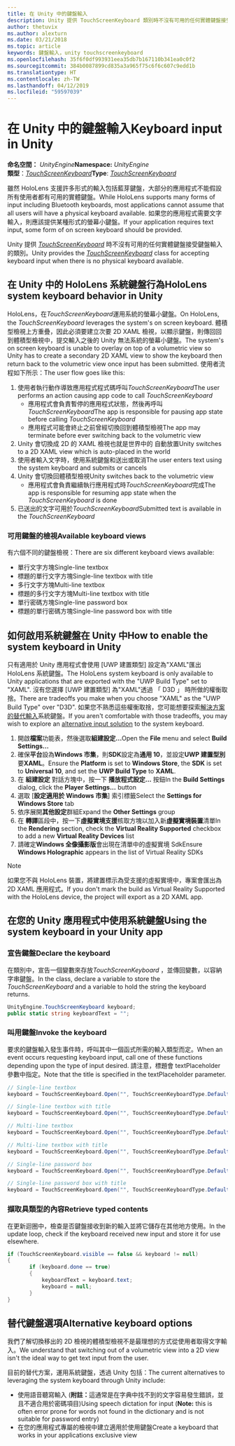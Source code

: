 ```yaml
---
title: 在 Unity 中的鍵盤輸入
description: Unity 提供 TouchScreenKeyboard 類別時不沒有可用的任何實體鍵盤接受鍵盤輸入。
author: thetuvix
ms.author: alexturn
ms.date: 03/21/2018
ms.topic: article
keywords: 鍵盤輸入，unity touchscreenkeyboard
ms.openlocfilehash: 35f6f0df993931eea35db7b167110b341ea0c0f2
ms.sourcegitcommit: 384b0087899cd835a3a965f75c6f6c607c9edd1b
ms.translationtype: HT
ms.contentlocale: zh-TW
ms.lasthandoff: 04/12/2019
ms.locfileid: "59597039"
---
```

# <a name="keyboard-input-in-unity"></a><span data-ttu-id="ad6ee-104">在 Unity 中的鍵盤輸入</span><span class="sxs-lookup"><span data-stu-id="ad6ee-104">Keyboard input in Unity</span></span>

<span data-ttu-id="ad6ee-105">**命名空間：**  *UnityEngine*</span><span class="sxs-lookup"><span data-stu-id="ad6ee-105">**Namespace:** *UnityEngine*</span></span><br>
 <span data-ttu-id="ad6ee-106">**類型**：*[TouchScreenKeyboard](http://docs.unity3d.com/ScriptReference/TouchScreenKeyboard.html)*</span><span class="sxs-lookup"><span data-stu-id="ad6ee-106">**Type**: *[TouchScreenKeyboard](http://docs.unity3d.com/ScriptReference/TouchScreenKeyboard.html)*</span></span>

<span data-ttu-id="ad6ee-107">雖然 HoloLens 支援許多形式的輸入包括藍芽鍵盤，大部分的應用程式不能假設所有使用者都有可用的實體鍵盤。</span><span class="sxs-lookup"><span data-stu-id="ad6ee-107">While HoloLens supports many forms of input including Bluetooth keyboards, most applications cannot assume that all users will have a physical keyboard available.</span></span> <span data-ttu-id="ad6ee-108">如果您的應用程式需要文字輸入，則應該提供某種形式的螢幕小鍵盤。</span><span class="sxs-lookup"><span data-stu-id="ad6ee-108">If your application requires text input, some form of on screen keyboard should be provided.</span></span>

<span data-ttu-id="ad6ee-109">Unity 提供 *[TouchScreenKeyboard](http://docs.unity3d.com/ScriptReference/TouchScreenKeyboard.html)* 時不沒有可用的任何實體鍵盤接受鍵盤輸入的類別。</span><span class="sxs-lookup"><span data-stu-id="ad6ee-109">Unity provides the *[TouchScreenKeyboard](http://docs.unity3d.com/ScriptReference/TouchScreenKeyboard.html)* class for accepting keyboard input when there is no physical keyboard available.</span></span>

## <a name="hololens-system-keyboard-behavior-in-unity"></a><span data-ttu-id="ad6ee-110">在 Unity 中的 HoloLens 系統鍵盤行為</span><span class="sxs-lookup"><span data-stu-id="ad6ee-110">HoloLens system keyboard behavior in Unity</span></span>

<span data-ttu-id="ad6ee-111">HoloLens，在*TouchScreenKeyboard*運用系統的螢幕小鍵盤。</span><span class="sxs-lookup"><span data-stu-id="ad6ee-111">On HoloLens, the *TouchScreenKeyboard* leverages the system's on screen keyboard.</span></span> <span data-ttu-id="ad6ee-112">體積型檢視上方重疊，因此必須要建立次要 2D XAML 檢視，以顯示鍵盤，則傳回回到體積型檢視中，提交輸入之後的 Unity 無法系統的螢幕小鍵盤。</span><span class="sxs-lookup"><span data-stu-id="ad6ee-112">The system's on screen keyboard is unable to overlay on top of a volumetric view so Unity has to create a secondary 2D XAML view to show the keyboard then return back to the volumetric view once input has been submitted.</span></span> <span data-ttu-id="ad6ee-113">使用者流程如下所示：</span><span class="sxs-lookup"><span data-stu-id="ad6ee-113">The user flow goes like this:</span></span>
1. <span data-ttu-id="ad6ee-114">使用者執行動作導致應用程式程式碼呼叫*TouchScreenKeyboard*</span><span class="sxs-lookup"><span data-stu-id="ad6ee-114">The user performs an action causing app code to call *TouchScreenKeyboard*</span></span>
    * <span data-ttu-id="ad6ee-115">應用程式會負責暫停的應用程式狀態，然後再呼叫*TouchScreenKeyboard*</span><span class="sxs-lookup"><span data-stu-id="ad6ee-115">The app is responsible for pausing app state before calling *TouchScreenKeyboard*</span></span>
    * <span data-ttu-id="ad6ee-116">應用程式可能會終止之前曾經切換回到體積型檢視</span><span class="sxs-lookup"><span data-stu-id="ad6ee-116">The app may terminate before ever switching back to the volumetric view</span></span>
2. <span data-ttu-id="ad6ee-117">Unity 會切換成 2D 的 XAML 檢視也就是世界中的 自動放置</span><span class="sxs-lookup"><span data-stu-id="ad6ee-117">Unity switches to a 2D XAML view which is auto-placed in the world</span></span>
3. <span data-ttu-id="ad6ee-118">使用者輸入文字時，使用系統鍵盤和送出或取消</span><span class="sxs-lookup"><span data-stu-id="ad6ee-118">The user enters text using the system keyboard and submits or cancels</span></span>
4. <span data-ttu-id="ad6ee-119">Unity 會切換回體積型檢視</span><span class="sxs-lookup"><span data-stu-id="ad6ee-119">Unity switches back to the volumetric view</span></span>
    * <span data-ttu-id="ad6ee-120">應用程式會負責繼續執行應用程式時*TouchScreenKeyboard*完成</span><span class="sxs-lookup"><span data-stu-id="ad6ee-120">The app is responsible for resuming app state when the *TouchScreenKeyboard* is done</span></span>
5. <span data-ttu-id="ad6ee-121">已送出的文字可用於*TouchScreenKeyboard*</span><span class="sxs-lookup"><span data-stu-id="ad6ee-121">Submitted text is available in the *TouchScreenKeyboard*</span></span>

### <a name="available-keyboard-views"></a><span data-ttu-id="ad6ee-122">可用鍵盤的檢視</span><span class="sxs-lookup"><span data-stu-id="ad6ee-122">Available keyboard views</span></span>

<span data-ttu-id="ad6ee-123">有六個不同的鍵盤檢視：</span><span class="sxs-lookup"><span data-stu-id="ad6ee-123">There are six different keyboard views available:</span></span>
* <span data-ttu-id="ad6ee-124">單行文字方塊</span><span class="sxs-lookup"><span data-stu-id="ad6ee-124">Single-line textbox</span></span>
* <span data-ttu-id="ad6ee-125">標題的單行文字方塊</span><span class="sxs-lookup"><span data-stu-id="ad6ee-125">Single-line textbox with title</span></span>
* <span data-ttu-id="ad6ee-126">多行文字方塊</span><span class="sxs-lookup"><span data-stu-id="ad6ee-126">Multi-line textbox</span></span>
* <span data-ttu-id="ad6ee-127">標題的多行文字方塊</span><span class="sxs-lookup"><span data-stu-id="ad6ee-127">Multi-line textbox with title</span></span>
* <span data-ttu-id="ad6ee-128">單行密碼方塊</span><span class="sxs-lookup"><span data-stu-id="ad6ee-128">Single-line password box</span></span>
* <span data-ttu-id="ad6ee-129">標題的單行密碼方塊</span><span class="sxs-lookup"><span data-stu-id="ad6ee-129">Single-line password box with title</span></span>

## <a name="how-to-enable-the-system-keyboard-in-unity"></a><span data-ttu-id="ad6ee-130">如何啟用系統鍵盤在 Unity 中</span><span class="sxs-lookup"><span data-stu-id="ad6ee-130">How to enable the system keyboard in Unity</span></span>

<span data-ttu-id="ad6ee-131">只有適用於 Unity 應用程式會使用 [UWP 建置類型] 設定為"XAML"匯出 HoloLens 系統鍵盤。</span><span class="sxs-lookup"><span data-stu-id="ad6ee-131">The HoloLens system keyboard is only available to Unity applications that are exported with the "UWP Build Type" set to "XAML".</span></span> <span data-ttu-id="ad6ee-132">沒有您選擇 [UWP 建置類型] 為"XAML"透過 「 D3D 」 時所做的權衡取捨。</span><span class="sxs-lookup"><span data-stu-id="ad6ee-132">There are tradeoffs you make when you choose "XAML" as the "UWP Build Type" over "D3D".</span></span> <span data-ttu-id="ad6ee-133">如果您不熟悉這些權衡取捨，您可能想要探索[解決方案的替代輸入](#alternative-keyboard-options)系統鍵盤。</span><span class="sxs-lookup"><span data-stu-id="ad6ee-133">If you aren't comfortable with those tradeoffs, you may wish to explore an [alternative input solution](#alternative-keyboard-options) to the system keyboard.</span></span>
1. <span data-ttu-id="ad6ee-134">開啟**檔案**功能表，然後選取**組建設定...**</span><span class="sxs-lookup"><span data-stu-id="ad6ee-134">Open the **File** menu and select **Build Settings...**</span></span>
2. <span data-ttu-id="ad6ee-135">確保**平台**設為**Windows 市集**，則**SDK**設定為**通用 10**，並設定**UWP 建置型別**要**XAML**。</span><span class="sxs-lookup"><span data-stu-id="ad6ee-135">Ensure the **Platform** is set to **Windows Store**, the **SDK** is set to **Universal 10**, and set the **UWP Build Type** to **XAML**.</span></span>
3. <span data-ttu-id="ad6ee-136">在 **組建設定** 對話方塊中，按一下 **播放程式設定...** 按鈕</span><span class="sxs-lookup"><span data-stu-id="ad6ee-136">In the **Build Settings** dialog, click the **Player Settings...** button</span></span>
4. <span data-ttu-id="ad6ee-137">選取 [**設定適用於 Windows 市集**] 索引標籤</span><span class="sxs-lookup"><span data-stu-id="ad6ee-137">Select the **Settings for Windows Store** tab</span></span>
5. <span data-ttu-id="ad6ee-138">依序展開**其他設定**群組</span><span class="sxs-lookup"><span data-stu-id="ad6ee-138">Expand the **Other Settings** group</span></span>
6. <span data-ttu-id="ad6ee-139">在 **轉譯**區段中，按一下**虛擬實境支援**核取方塊以加入新**虛擬實境裝置**清單</span><span class="sxs-lookup"><span data-stu-id="ad6ee-139">In the **Rendering** section, check the **Virtual Reality Supported** checkbox to add a new **Virtual Reality Devices** list</span></span>
7. <span data-ttu-id="ad6ee-140">請確定**Windows 全像攝影版**會出現在清單中的虛擬實境 Sdk</span><span class="sxs-lookup"><span data-stu-id="ad6ee-140">Ensure **Windows Holographic** appears in the list of Virtual Reality SDKs</span></span>

>[!NOTE]
><span data-ttu-id="ad6ee-141">如果您不與 HoloLens 裝置，將建置標示為受支援的虛擬實境中，專案會匯出為 2D XAML 應用程式。</span><span class="sxs-lookup"><span data-stu-id="ad6ee-141">If you don't mark the build as Virtual Reality Supported with the HoloLens device, the project will export as a 2D XAML app.</span></span>

## <a name="using-the-system-keyboard-in-your-unity-app"></a><span data-ttu-id="ad6ee-142">在您的 Unity 應用程式中使用系統鍵盤</span><span class="sxs-lookup"><span data-stu-id="ad6ee-142">Using the system keyboard in your Unity app</span></span>

### <a name="declare-the-keyboard"></a><span data-ttu-id="ad6ee-143">宣告鍵盤</span><span class="sxs-lookup"><span data-stu-id="ad6ee-143">Declare the keyboard</span></span>

<span data-ttu-id="ad6ee-144">在類別中，宣告一個變數來存放*TouchScreenKeyboard* ，並傳回變數，以容納字串鍵盤。</span><span class="sxs-lookup"><span data-stu-id="ad6ee-144">In the class, declare a variable to store the *TouchScreenKeyboard* and a variable to hold the string the keyboard returns.</span></span>

```cs
UnityEngine.TouchScreenKeyboard keyboard;
public static string keyboardText = "";
```

### <a name="invoke-the-keyboard"></a><span data-ttu-id="ad6ee-145">叫用鍵盤</span><span class="sxs-lookup"><span data-stu-id="ad6ee-145">Invoke the keyboard</span></span>

<span data-ttu-id="ad6ee-146">要求的鍵盤輸入發生事件時，呼叫其中一個函式所需的輸入類型而定。</span><span class="sxs-lookup"><span data-stu-id="ad6ee-146">When an event occurs requesting keyboard input, call one of these functions depending upon the type of input desired.</span></span> <span data-ttu-id="ad6ee-147">請注意，標題會 textPlaceholder 參數中指定。</span><span class="sxs-lookup"><span data-stu-id="ad6ee-147">Note that the title is specified in the textPlaceholder parameter.</span></span>

```cs
// Single-line textbox
keyboard = TouchScreenKeyboard.Open("", TouchScreenKeyboardType.Default, false, false, false, false);

// Single-line textbox with title
keyboard = TouchScreenKeyboard.Open("", TouchScreenKeyboardType.Default, false, false, false, false, "Single-line title");

// Multi-line textbox
keyboard = TouchScreenKeyboard.Open("", TouchScreenKeyboardType.Default, false, true, false, false);

// Multi-line textbox with title
keyboard = TouchScreenKeyboard.Open("", TouchScreenKeyboardType.Default, false, true, false, false, "Multi-line Title");

// Single-line password box
keyboard = TouchScreenKeyboard.Open("", TouchScreenKeyboardType.Default, false, false, true, false);

// Single-line password box with title
keyboard = TouchScreenKeyboard.Open("", TouchScreenKeyboardType.Default, false, false, true, false, "Secure Single-line Title");
```

### <a name="retrieve-typed-contents"></a><span data-ttu-id="ad6ee-148">擷取具類型的內容</span><span class="sxs-lookup"><span data-stu-id="ad6ee-148">Retrieve typed contents</span></span>

<span data-ttu-id="ad6ee-149">在更新迴圈中，檢查是否鍵盤接收到新的輸入並將它儲存在其他地方使用。</span><span class="sxs-lookup"><span data-stu-id="ad6ee-149">In the update loop, check if the keyboard received new input and store it for use elsewhere.</span></span>

```cs
if (TouchScreenKeyboard.visible == false && keyboard != null)
{
       if (keyboard.done == true)
       {
           keyboardText = keyboard.text;
           keyboard = null;
       }
}
```

## <a name="alternative-keyboard-options"></a><span data-ttu-id="ad6ee-150">替代鍵盤選項</span><span class="sxs-lookup"><span data-stu-id="ad6ee-150">Alternative keyboard options</span></span>

<span data-ttu-id="ad6ee-151">我們了解切換移出的 2D 檢視的體積型檢視不是最理想的方式從使用者取得文字輸入。</span><span class="sxs-lookup"><span data-stu-id="ad6ee-151">We understand that switching out of a volumetric view into a 2D view isn't the ideal way to get text input from the user.</span></span>

<span data-ttu-id="ad6ee-152">目前的替代方案，運用系統鍵盤，透過 Unity 包括：</span><span class="sxs-lookup"><span data-stu-id="ad6ee-152">The current alternatives to leveraging the system keyboard through Unity include:</span></span>
* <span data-ttu-id="ad6ee-153">使用語音聽寫輸入 (<b>附註：</b>這通常是在字典中找不到的文字容易發生錯誤，並且不適合用於密碼項目)</span><span class="sxs-lookup"><span data-stu-id="ad6ee-153">Using speech dictation for input (<b>Note:</b> this is often error prone for words not found in the dictionary and is not suitable for password entry)</span></span>
* <span data-ttu-id="ad6ee-154">在您的應用程式專屬的檢視中建立適用於使用鍵盤</span><span class="sxs-lookup"><span data-stu-id="ad6ee-154">Create a keyboard that works in your applications exclusive view</span></span>
